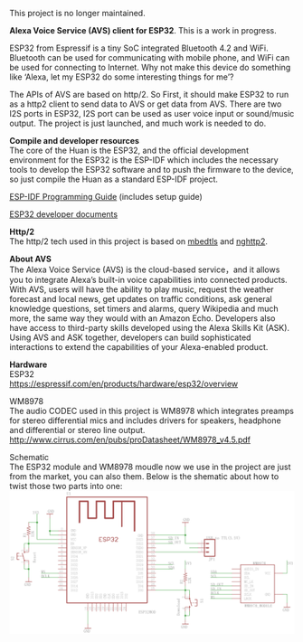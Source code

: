 This project is no longer maintained.

**Alexa Voice Service (AVS) client for ESP32**. This is a work in progress.

ESP32 from Espressif is a tiny SoC integrated Bluetooth 4.2 and WiFi. Bluetooth can be used for communicating with mobile phone, and WiFi can be used for connecting to Internet. Why not make this device do something like ‘Alexa, let my ESP32 do some interesting things for me’?

The APIs of AVS are based on http/2. So First, it should make ESP32 to run as a http2 client to send data to AVS or get data from AVS. There are two I2S ports in ESP32, I2S port can be used as user voice input or sound/music output. The project is just launched, and much work is needed to do.

**Compile and developer resources**   
The core of the Huan is the ESP32, and the official development environment for the ESP32 is the ESP-IDF which includes the necessary tools to develop the ESP32 software and to push the firmware to the device, so just compile the Huan as a standard ESP-IDF project. 

[ESP-IDF Programming Guide](http://esp-idf.readthedocs.io/en/latest/index.html
) (includes setup guide)

[ESP32 developer documents](http://espressif.com/en/support/download/documents
)

**Http/2**  
The http/2 tech used in this project is based on [mbedtls](https://tls.mbed.org/) and [nghttp2](https://nghttp2.org/). 

**About AVS**  
The Alexa Voice Service  (AVS) is the cloud-based service，and it allows you to integrate Alexa’s built-in voice capabilities into connected products. With AVS, users will have the ability to play music, request the weather forecast and local news, get updates on traffic conditions, ask general knowledge questions, set timers and alarms, query Wikipedia and much more, the same way they would with an Amazon Echo. Developers also have access to third-party skills developed using the Alexa Skills Kit (ASK). Using AVS and ASK together, developers can build sophisticated interactions to extend the capabilities of your Alexa-enabled product.

**Hardware**  
ESP32  
https://espressif.com/en/products/hardware/esp32/overview

WM8978  
The audio CODEC used in this project is WM8978 which integrates preamps for stereo differential mics and includes drivers for speakers, headphone and differential or stereo line output. 
http://www.cirrus.com/en/pubs/proDatasheet/WM8978_v4.5.pdf

Schematic  
The ESP32 module and WM8978 moudle now we use in the project are just from the market, you can also them. 
Below is the shematic about how to twist those two parts into one:
![The schematic](https://github.com/GOLDELEC/GOLDELEC-Resources/blob/master/Huan_hardware_0.7.0.png)
